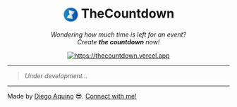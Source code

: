 <h1 align="center">
  <img align="center" src=".github/logo.svg" alt="TheCountdown" width="35px"> TheCountdown
</h1>

<p align="center">
  <i>
    Wondering how much time is left for an event?
    <br>
    Create <b>the countdown</b> now!
  </i>
</p>

<p align="center">
  <a href="https://thecountdown.vercel.app">
    <img src="https://img.shields.io/badge/-https://thecountdown.vercel.app-177cc0" alt="https://thecountdown.vercel.app" height="21px" >
  </a>
</p>

---

> *Under development...*

---

Made by [Diego Aquino](https://github.com/diego-aquino/) :sunglasses:. [Connect with me!](https://www.linkedin.com/in/diego-aquino)
